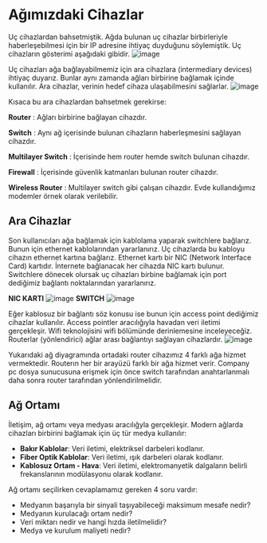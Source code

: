# Ağımızdaki Cihazlar
Uç cihazlardan bahsetmiştik. Ağda bulunan uç cihazlar birbirleriyle haberleşebilmesi için bir IP adresine ihtiyaç duyduğunu söylemiştik. Uç cihazların gösterimi aşağıdaki gibidir.
![image](https://user-images.githubusercontent.com/70758694/153439199-c895ca37-cf8e-47f4-b7e9-dd1cd5dd4616.png)

Uç cihazları ağa bağlayabilmemiz için ara cihazlara (intermediary devices) ihtiyaç duyarız. Bunlar aynı zamanda ağları birbirine bağlamak içinde kullanılır.  Ara cihazlar, verinin 
hedef cihaza ulaşabilmesini sağlarlar.
![image](https://user-images.githubusercontent.com/70758694/153440808-3dd51609-8728-4317-9151-058880036bde.png)

Kısaca bu ara cihazlardan bahsetmek gerekirse:

**Router** : Ağları birbirine bağlayan cihazdır.

**Switch** : Aynı ağ içerisinde bulunan cihazların haberleşmesini sağlayan cihazdır.

**Multilayer Switch** : İçerisinde hem router hemde switch bulunan cihazdır.

**Firewall** : İçerisinde güvenlik katmanları bulunan router cihazdır.

**Wireless Router** : Multilayer switch gibi çalışan cihazdır. Evde kullandığımız modemler örnek olarak verilebilir.

## Ara Cihazlar
Son kullanıcıları ağa bağlamak için kablolama yaparak switchlere bağlarız. Bunun için ethernet kablolarından yararlanırız. Uç cihazlarda bu kabloyu cihazın ethernet kartına bağlarız.
Ethernet kartı bir NIC (Network Interface Card) kartıdır. İnternete bağlanacak her cihazda NIC kartı bulunur. Switchlere dönecek olursak uç cihazları birbine bağlamak için port
dediğimiz bağlantı noktalarından yararlanırız.

**NIC KARTI**
![image](https://user-images.githubusercontent.com/70758694/153457569-e15eb71e-604d-46e3-b5bc-53a38ee43e1a.png)
**SWITCH**
![image](https://user-images.githubusercontent.com/70758694/153457451-bbf0ef39-72f6-44ac-9038-c2d8eff2ba28.png)

Eğer kablosuz bir bağlantı söz konusu ise bunun için access point dediğimiz cihazlar kullanılır. Access pointler aracılığıyla havadan veri iletimi gerçekleşir. Wifi teknolojisini wifi
bölümünde derinlemesine inceleyeceğiz. 
Routerlar (yönlendirici) ağlar arası bağlantıyı sağlayan cihazlardır. 
![image](https://user-images.githubusercontent.com/70758694/153460843-9f44ecc1-97f7-4867-b7ac-8ada9c35ba3b.png)

Yukarıdaki ağ diyagramında ortadaki router cihazımız 4 farklı ağa hizmet vermektedir. Routerın her bir arayüzü farklı bir ağa hizmet verir. Company pc dosya sunucusuna erişmek için önce
switch tarafından anahtarlanmalı daha sonra router tarafından yönlendirilmelidir.

## Ağ Ortamı
İletişim, ağ ortamı veya medyası aracılığyla gerçekleşir. Modern ağlarda cihazları birbirini bağlamak için üç tür medya kullanılır:

- **Bakır Kablolar**: Veri iletimi, elektriksel darbeleri kodlanır.
- **Fiber Optik Kablolar**: Veri iletimi, ışık darbeleri olarak kodlanır.
- **Kablosuz Ortam - Hava**: Veri iletimi, elektromanyetik dalgaların belirli frekanslarının modülasyonu olarak kodlanır.

Ağ ortamı seçilirken cevaplamamız gereken 4 soru vardır:

- Medyanın başarıyla bir sinyali taşıyabileceği maksimum mesafe nedir?
- Medyanın kurulacağı ortam nedir?
- Veri miktarı nedir ve hangi hızda iletilmelidir?
- Medya ve kurulum maliyeti nedir?

